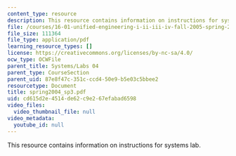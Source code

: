 ```yaml
---
content_type: resource
description: This resource contains information on instructions for systems lab.
file: /courses/16-01-unified-engineering-i-ii-iii-iv-fall-2005-spring-2006/cd615d2e4514de62c9e267efabad6598_spring2004_sp3.pdf
file_size: 111364
file_type: application/pdf
learning_resource_types: []
license: https://creativecommons.org/licenses/by-nc-sa/4.0/
ocw_type: OCWFile
parent_title: Systems/Labs 04
parent_type: CourseSection
parent_uid: 87e8f47c-351c-ccd4-50e9-b5e03c5bbee2
resourcetype: Document
title: spring2004_sp3.pdf
uid: cd615d2e-4514-de62-c9e2-67efabad6598
video_files:
  video_thumbnail_file: null
video_metadata:
  youtube_id: null
---
```

This resource contains information on instructions for systems lab.